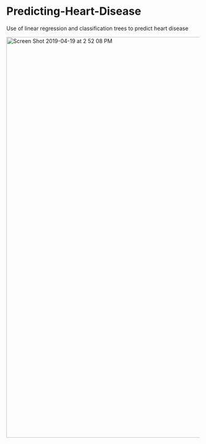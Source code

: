 # Predicting-Heart-Disease
Use of linear regression and classification trees to predict heart disease



<img width="1044" alt="Screen Shot 2019-04-19 at 2 52 08 PM" src="https://user-images.githubusercontent.com/42814261/56445812-03dd9780-62b4-11e9-8e8c-84cbfbecf23f.png">

